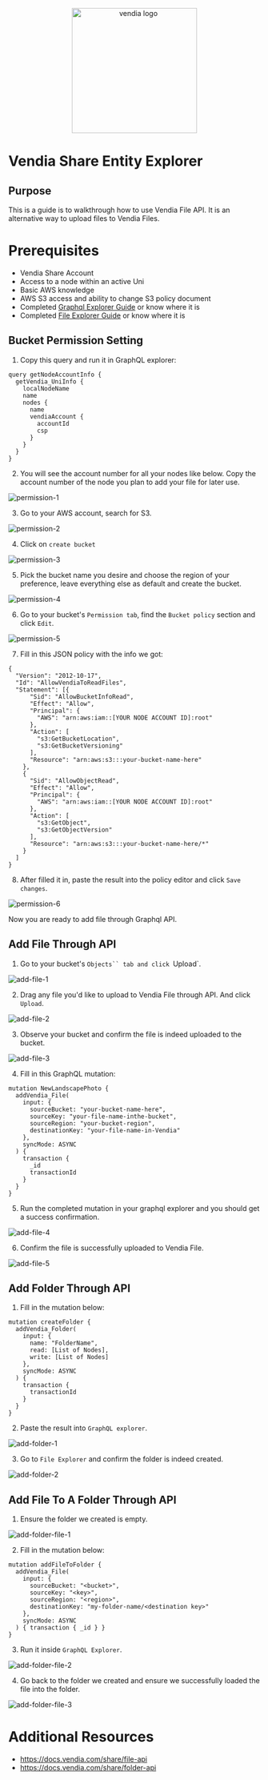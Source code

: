 <p align="center">
  <a href="https://vendia.net/">
    <img src="https://share.vendia.net/logo.svg" alt="vendia logo" width="250px">
  </a>
</p>


# Vendia Share Entity Explorer


## Purpose
This is a guide is to walkthrough how to use Vendia File API. It is an alternative way to upload files to Vendia Files.

# Prerequisites
* Vendia Share Account
* Access to a node within an active Uni
* Basic AWS knowledge
* AWS S3 access and ability to change S3 policy document
* Completed [Graphql Explorer Guide](../graphql-explorer/README.md) or know where it is
* Completed [File Explorer Guide](../file-explorer/README.md) or know where it is

## Bucket Permission Setting

1. Copy this query and run it in GraphQL explorer:

```
query getNodeAccountInfo {
  getVendia_UniInfo {
    localNodeName
    name
    nodes {
      name
      vendiaAccount {
        accountId
        csp
      }
    }
  }
}
```

2. You will see the account number for all your nodes like below. Copy the account number of the node you plan to add your file for later use.

![permission-1](./img/permission-1.png)

3. Go to your AWS account, search for S3.

![permission-2](./img/permission-2.png)

4. Click on `create bucket`

![permission-3](./img/permission-3.png)

5. Pick the bucket name you desire and choose the region of your preference, leave everything else as default and create the bucket.

![permission-4](./img/permission-4.png)

6. Go to your bucket's `Permission tab`, find the `Bucket policy` section and click `Edit`. 

![permission-5](./img/permission-5.png)

7. Fill in this JSON policy with the info we got:

```
{
  "Version": "2012-10-17",
  "Id": "AllowVendiaToReadFiles",
  "Statement": [{
      "Sid": "AllowBucketInfoRead",
      "Effect": "Allow",
      "Principal": {
        "AWS": "arn:aws:iam::[YOUR NODE ACCOUNT ID]:root"
      },
      "Action": [
        "s3:GetBucketLocation",
        "s3:GetBucketVersioning"
      ],
      "Resource": "arn:aws:s3:::your-bucket-name-here"
    },
    {
      "Sid": "AllowObjectRead",
      "Effect": "Allow",
      "Principal": {
        "AWS": "arn:aws:iam::[YOUR NODE ACCOUNT ID]:root"
      },
      "Action": [
        "s3:GetObject",
        "s3:GetObjectVersion"
      ],
      "Resource": "arn:aws:s3:::your-bucket-name-here/*"
    }
  ]
}
```

8. After filled it in, paste the result into the policy editor and click `Save changes`.

![permission-6](./img/permission-6.png)

Now you are ready to add file through Graphql API.

## Add File Through API

1. Go to your bucket's `Objects`` tab and click `Upload`.

![add-file-1](./img/add-file-1.png)

2. Drag any file you'd like to upload to Vendia File through API. And click `Upload`.

![add-file-2](./img/add-file-2.png)

3. Observe your bucket and confirm the file is indeed uploaded to the bucket.

![add-file-3](./img/add-file-3.png)

4. Fill in this GraphQL mutation:

```
mutation NewLandscapePhoto {
  addVendia_File(
    input: {
      sourceBucket: "your-bucket-name-here",
      sourceKey: "your-file-name-inthe-bucket",
      sourceRegion: "your-bucket-region",
      destinationKey: "your-file-name-in-Vendia"
    },
    syncMode: ASYNC  
  ) {
    transaction {
      _id
      transactionId
    }
  }
}
```

5. Run the completed mutation in your graphql explorer and you should get a success confirmation.

![add-file-4](./img/add-file-4.png)

6. Confirm the file is successfully uploaded to Vendia File.

![add-file-5](./img/add-file-5.png)

## Add Folder Through API

1. Fill in the mutation below:

```
mutation createFolder {
  addVendia_Folder(
    input: {
      name: "FolderName",
      read: [List of Nodes],
      write: [List of Nodes]
    },
    syncMode: ASYNC
  ) {
    transaction {
      transactionId
    }
  }
}
```

2. Paste the result into `GraphQL explorer`.

![add-folder-1](./img/add-folder-1.png)

3. Go to `File Explorer` and confirm the folder is indeed created.

![add-folder-2](./img/add-folder-2.png)

## Add File To A Folder Through API

1. Ensure the folder we created is empty.

![add-folder-file-1](./img/add-folder-file-1.png)


2. Fill in the mutation below:

```
mutation addFileToFolder {
  addVendia_File(
    input: {
      sourceBucket: "<bucket>",
      sourceKey: "<key>",
      sourceRegion: "<region>",
      destinationKey: "my-folder-name/<destination key>"
    },
    syncMode: ASYNC
  ) { transaction { _id } }
}
```

3. Run it inside `GraphQL Explorer`.

![add-folder-file-2](./img/add-folder-file-2.png)

4. Go back to the folder we created and ensure we successfully loaded the file into the folder.

![add-folder-file-3](./img/add-folder-file-3.png)

# Additional Resources

* https://docs.vendia.com/share/file-api
* https://docs.vendia.com/share/folder-api